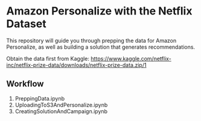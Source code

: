 # Amazon Personalize with the Netflix Dataset

This repository will guide you through prepping the data for Amazon Personalize, as well as building a solution that generates recommendations.

Obtain the data first from Kaggle: https://www.kaggle.com/netflix-inc/netflix-prize-data/downloads/netflix-prize-data.zip/1


## Workflow

1. PreppingData.ipynb
1. UploadingToS3AndPersonalize.ipynb
1. CreatingSolutionAndCampaign.ipynb
